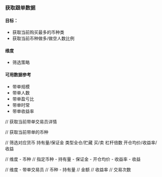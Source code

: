 ### 获取跟单数据

#### 目标：
- 获取当前购买最多的币种类
- 获取当前币种做多/做空人数比例

#### 维度
- 筛选策略

#### 可用数据参考
- 带单规模
- 带单人数
- 带单盈亏比
- 带单时常
- 带单收益率


// 获取当前带单交易员详情

// 获取当前带单的币种

// 筛选对应货币 持有量/保证金 类型全仓/贮藏 买/卖 杠杆倍数 开仓均价/收益率/收益




// 维度 - 币种
// 指定币种 - 持有量 - 保证金 - 开仓均价 - 收益率 - 收益

// 维度 - 带单交易员
// 币种 - 持有量
// 金额
// 收益率
// 交易次数


